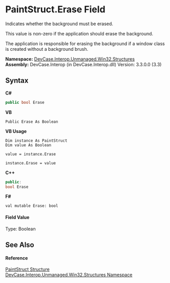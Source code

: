 # PaintStruct.Erase Field
 

Indicates whether the background must be erased. 

 This value is non-zero if the application should erase the background. 

 The application is responsible for erasing the background if a window class is created without a background brush.

**Namespace:**&nbsp;<a href="N_DevCase_Interop_Unmanaged_Win32_Structures">DevCase.Interop.Unmanaged.Win32.Structures</a><br />**Assembly:**&nbsp;DevCase.Interop (in DevCase.Interop.dll) Version: 3.3.0.0 (3.3)

## Syntax

**C#**<br />
``` C#
public bool Erase
```

**VB**<br />
``` VB
Public Erase As Boolean
```

**VB Usage**<br />
``` VB Usage
Dim instance As PaintStruct
Dim value As Boolean

value = instance.Erase

instance.Erase = value
```

**C++**<br />
``` C++
public:
bool Erase
```

**F#**<br />
``` F#
val mutable Erase: bool
```


#### Field Value
Type: Boolean

## See Also


#### Reference
<a href="T_DevCase_Interop_Unmanaged_Win32_Structures_PaintStruct">PaintStruct Structure</a><br /><a href="N_DevCase_Interop_Unmanaged_Win32_Structures">DevCase.Interop.Unmanaged.Win32.Structures Namespace</a><br />